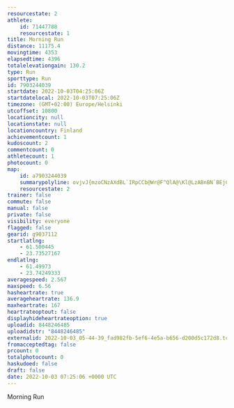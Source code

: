 ```yaml
---
resourcestate: 2
athlete:
    id: 71447788
    resourcestate: 1
title: Morning Run
distance: 11175.4
movingtime: 4353
elapsedtime: 4396
totalelevationgain: 130.2
type: Run
sporttype: Run
id: 7903244039
startdate: 2022-10-03T04:25:06Z
startdatelocal: 2022-10-03T07:25:06Z
timezone: (GMT+02:00) Europe/Helsinki
utcoffset: 10800
locationcity: null
locationstate: null
locationcountry: Finland
achievementcount: 1
kudoscount: 2
commentcount: 0
athletecount: 1
photocount: 0
map:
    id: a7903244039
    summarypolyline: ovjvJ{mzoCNzAXdBL`IRpCCb@Wr@F^QlA@\Kl@LzABnBN`BEjCWdCHZ?T]r@a@]I@g@dAUNOGKQkApDi@nAw@vAwA`Fe@`AGr@u@fCuB`JuCfIsAlEeAlEwBhMkA|JqAdIOlAQpBmAdHIjB]jC[fEu@fHUtHa@pAa@p@KbE{@`FCx@VvB@bAWpBCfAQ`Cg@`EIhCKb@G`Ae@lEg@hDSbCCv@IVKJGXNIHUv@{@RHd@M`@h@tAt@TCd@XPb@Ax@L`@Cf@@T^z@hAtAJt@TBPPVb@DP`BpBzC~DhAnBn@j@v@pAp@\p@?Jh@ThD?nAM`Ay@fBUtAONc@~@i@n@oA\}@xAW~@Eb@EpBHtABzAMxA?r@LdAA~@J|@DfA?lBQpBL~BFdDU`C?dCMnBg@zBItAKhD@vFo@bK@x@XjCTlBTr@Fh@|@~BVd@Xz@R~@h@pA`@fB\j@Nv@Tb@TEX_@BMjA}Bb@s@|Bi@d@B`@b@\K_@gFu@qDImBGYEqBAiBFcGQwBA_BSgDUgAUi@SgAIeASm@aC]i@}@q@oBcA{BiA}@M?IRM`A@RGf@IlDy@pEUvH?tAKjESxBElAApALpCXbCH\K`@UDKc@Ku@E{BFuAMwBRiDTyADcBKmEBmA^aEXoADg@LmB?yCNsBK{DO{BNkCScIBo@L_AE}AFcAImAGsCL]jAgARa@^a@h@W|AwAR[Du@Jq@l@sAFaABeCOqCCsA@sCLqAT}@Ds@vAsAp@{@LWB[OkA{@cEg@_B_@u@[_@A{@NkAJaBTmADiA_@aC}@mCY{EOkABuCh@_BV}DNaAFsCEyA]a@Ka@RyC?y@`@}@l@}Cv@yBr@oAd@mDXsAh@mATU\w@dAuAd@qApBeEt@uCNYD]t@U\g@Nm@?]UmA_@iAQ}A_@qAG_ArAuFXa@jAiCfAuCD_@VKXe@DYhAyBl@kBl@kAR}@f@kAH{BI}@@_@VmB\}AXkCP}@`@yDAqBK}@Dw@BuDO{BFgABiCM{DI_AYeB]m@GYPqC@}AF_A@s@Ge@GwAWuBCo@D{BC_BDcAL{@]{AIiA_A{DMgAUq@SEEO@oBG{@PiC@gCEkB?oFCICB]d@GVIFSYQk@e@cEg@qBQoBEQOCOeCFqA
    resourcestate: 2
trainer: false
commute: false
manual: false
private: false
visibility: everyone
flagged: false
gearid: g9037112
startlatlng:
    - 61.500445
    - 23.73527167
endlatlng:
    - 61.49973
    - 23.74249333
averagespeed: 2.567
maxspeed: 6.56
hasheartrate: true
averageheartrate: 136.9
maxheartrate: 167
heartrateoptout: false
displayhideheartrateoption: true
uploadid: 8448246485
uploadidstr: "8448246485"
externalid: 2022-10-03_05-44-39_fad982fb-5ef6-4e5a-b656-d200d5c172d8.tcx
fromacceptedtag: false
prcount: 0
totalphotocount: 0
haskudoed: false
draft: false
date: 2022-10-03 07:25:06 +0000 UTC
---
```

Morning Run